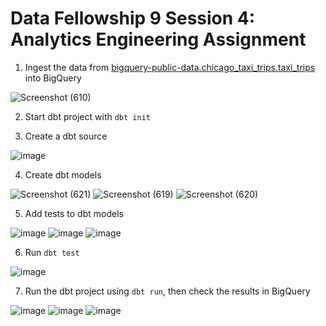 # Data Fellowship 9 Session 4: Analytics Engineering Assignment

1. Ingest the data from [bigquery-public-data.chicago_taxi_trips.taxi_trips](https://console.cloud.google.com/bigquery?p=bigquery-public-data&d=chicago_taxi_trips&t=taxi_trips&ws=!1m5!1m4!4m3!1sbigquery-public-data!2schicago_taxi_trips!3staxi_trips) into BigQuery

![Screenshot (610)](https://user-images.githubusercontent.com/124119569/224964398-3027c68f-52e6-46dd-ba42-4a3f4e2679b3.png)

2. Start dbt project with `dbt init` 

3. Create a dbt source

![image](https://user-images.githubusercontent.com/124119569/224985646-a08ffbe7-7168-4acc-b68f-2b0a746c591c.png)

4. Create dbt models

![Screenshot (621)](https://user-images.githubusercontent.com/124119569/224986480-a4242cf5-b7f1-4842-99e2-ca630e5c89ab.png)
![Screenshot (619)](https://user-images.githubusercontent.com/124119569/224986500-7494cef3-7910-4ede-b5c9-fc3e4777850a.png)
![Screenshot (620)](https://user-images.githubusercontent.com/124119569/224986519-33225efa-287b-4cde-9c4d-458debf59e5d.png)

5. Add tests to dbt models

![image](https://user-images.githubusercontent.com/124119569/224986929-cbf479df-36c1-42bd-ae4a-d16df8a5c094.png)
![image](https://user-images.githubusercontent.com/124119569/224986978-07b649e6-a844-4bb8-a4ce-c13b96b46cdd.png)
![image](https://user-images.githubusercontent.com/124119569/224987073-c3a6ab98-fb9c-4b03-8012-c74a3b38d773.png)

6. Run `dbt test`

![image](https://user-images.githubusercontent.com/124119569/224987496-be7e3311-2d2c-44aa-a1ca-2adde5df5be4.png)

7. Run the dbt project using `dbt run`, then check the results in BigQuery

![image](https://user-images.githubusercontent.com/124119569/224988023-ca6d2daf-2708-47a1-90c1-bea56e3e2a3a.png)
![image](https://user-images.githubusercontent.com/124119569/224988087-1595cd7d-5f13-48cf-8e25-29b2d5c9796d.png)
![image](https://user-images.githubusercontent.com/124119569/224988264-f0f77dde-fa81-41d2-8592-7042f21d0914.png)
